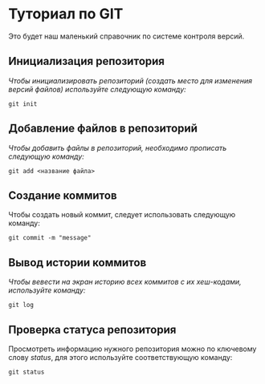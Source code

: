 # Туториал по GIT
Это будет наш маленький справочник по системе контроля версий.

## Инициализация репозитория
*Чтобы инициализировать репозиторий (создать место для изменения версий файлов) используйте следующую команду:*

```
git init
```

## Добавление файлов в репозиторий

*Чтобы добавить файлы в репозиторий, необходимо прописать следующую команду:*

```
git add <название файла>
```

## Создание коммитов

Чтобы создать новый коммит, следует использовать следующую команду:
```
git commit -m "message"
```

## Вывод истории коммитов

*Чтобы вевести на экран историю всех коммитов с их хеш-кодами, используйте команду:*
```
git log
```

## Проверка статуса репозитория

Просмотреть информацию нужного репозитория можно по ключевому слову *status*, для этого используйте соответствующую команду:
```
git status
```
